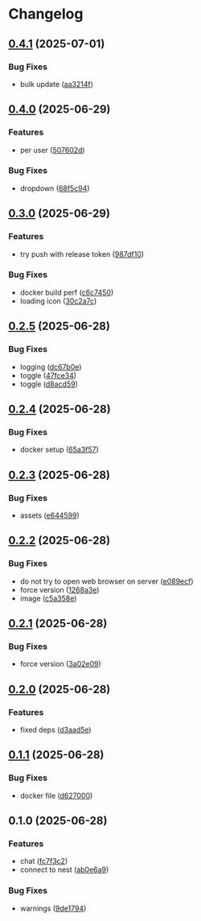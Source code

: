 # Changelog

## [0.4.1](https://github.com/LunchTimeCode/grocy/compare/v0.4.0...v0.4.1) (2025-07-01)


### Bug Fixes

* bulk update ([aa3214f](https://github.com/LunchTimeCode/grocy/commit/aa3214fdb503dcd67e41f1e483d8fef7af38d44d))

## [0.4.0](https://github.com/LunchTimeCode/grocy/compare/v0.3.0...v0.4.0) (2025-06-29)


### Features

* per user ([507602d](https://github.com/LunchTimeCode/grocy/commit/507602d4fc9d01fefbbfdb7e43d624b0ed804d56))


### Bug Fixes

* dropdown ([68f5c94](https://github.com/LunchTimeCode/grocy/commit/68f5c948ba249092a13e2393404f342c412cd34d))

## [0.3.0](https://github.com/LunchTimeCode/grocy/compare/v0.2.5...v0.3.0) (2025-06-29)


### Features

* try push with release token ([987df10](https://github.com/LunchTimeCode/grocy/commit/987df10971b7cec6e8db3b6193f968320071f576))


### Bug Fixes

* docker build perf ([c6c7450](https://github.com/LunchTimeCode/grocy/commit/c6c74509dd886194fa64c1504b33c42e01ee88d6))
* loading icon ([30c2a7c](https://github.com/LunchTimeCode/grocy/commit/30c2a7c6e7fadc5e3de234c19eea0c8bab174178))

## [0.2.5](https://github.com/LunchTimeCode/grocy/compare/v0.2.4...v0.2.5) (2025-06-28)


### Bug Fixes

* logging ([dc67b0e](https://github.com/LunchTimeCode/grocy/commit/dc67b0e76cb4928a1a508e6985bf9f5504ceb867))
* toggle ([47fce34](https://github.com/LunchTimeCode/grocy/commit/47fce346ae59e45d0cdeb87a5d1a1630635d0ec6))
* toggle ([d8acd59](https://github.com/LunchTimeCode/grocy/commit/d8acd59c234b73fc27788ec4ddcb475ee6505d99))

## [0.2.4](https://github.com/LunchTimeCode/grocy/compare/v0.2.3...v0.2.4) (2025-06-28)


### Bug Fixes

* docker setup ([65a3f57](https://github.com/LunchTimeCode/grocy/commit/65a3f57f537c75ba7a4e2550583445d34baa9b81))

## [0.2.3](https://github.com/LunchTimeCode/grocy/compare/v0.2.2...v0.2.3) (2025-06-28)


### Bug Fixes

* assets ([e644599](https://github.com/LunchTimeCode/grocy/commit/e644599a896129b31231ea76cbb157b29e6e48fb))

## [0.2.2](https://github.com/LunchTimeCode/grocy/compare/v0.2.1...v0.2.2) (2025-06-28)


### Bug Fixes

* do not try to open web browser on server ([e089ecf](https://github.com/LunchTimeCode/grocy/commit/e089ecf834f6aebc5bbbc18354124163589de2a1))
* force version ([1268a3e](https://github.com/LunchTimeCode/grocy/commit/1268a3e428721c5edd031023b25854013af256fa))
* image ([c5a358e](https://github.com/LunchTimeCode/grocy/commit/c5a358eb3746101fc3aad2aabd8fe16f3e6ae423))

## [0.2.1](https://github.com/LunchTimeCode/grocy/compare/v0.2.0...v0.2.1) (2025-06-28)


### Bug Fixes

* force version ([3a02e09](https://github.com/LunchTimeCode/grocy/commit/3a02e09becfb248c9e8421c65c0ea3ac2e83f120))

## [0.2.0](https://github.com/LunchTimeCode/grocy/compare/v0.1.1...v0.2.0) (2025-06-28)


### Features

* fixed deps ([d3aad5e](https://github.com/LunchTimeCode/grocy/commit/d3aad5e5f56c2eb61556b78e89d5cf76677ad994))

## [0.1.1](https://github.com/LunchTimeCode/grocy/compare/v0.1.0...v0.1.1) (2025-06-28)


### Bug Fixes

* docker file ([d627000](https://github.com/LunchTimeCode/grocy/commit/d627000bd9ff6d053e710f344e2ccc3d4c025b5d))

## 0.1.0 (2025-06-28)


### Features

* chat ([fc7f3c2](https://github.com/LunchTimeCode/grocy/commit/fc7f3c29c4e8f2060581f3e1fbc43bbb77107ca0))
* connect to nest ([ab0e6a9](https://github.com/LunchTimeCode/grocy/commit/ab0e6a9b00a8509e833e5a16d6579ec13d11cf8d))


### Bug Fixes

* warnings ([9de1794](https://github.com/LunchTimeCode/grocy/commit/9de17947eea88b0ea45f95428a4fe0487cd30292))
